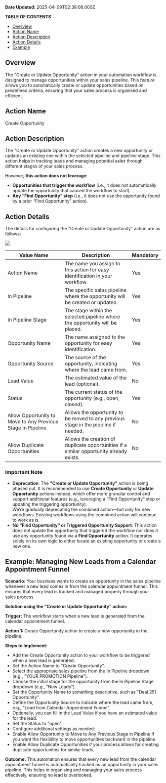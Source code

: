 **Date Updated:** 2025-04-09T02:38:06.000Z

**TABLE OF CONTENTS**

  
* [Overview](#Overview)
* [Action Name](#Action-Name)
* [Action Description](#Action-Description)
* [Action Details](#Action-Details)
* [Example](#Example)

##   

## Overview

The "Create or Update Opportunity" action in your automation workflow is designed to manage opportunities within your sales pipeline. This feature allows you to automatically create or update opportunities based on predefined criteria, ensuring that your sales process is organised and efficient.

  
## Action Name

Create Opportunity

  
## Action Description

The "Create or Update Opportunity" action creates a new opportunity or updates an existing one within the selected pipeline and pipeline stage. This action helps in tracking leads and managing potential sales through different stages of your sales process.

However, **this action does not leverage**:

* **Opportunities that trigger the workflow** (i.e., it does not automatically update the opportunity that caused the workflow to start).
* **Any “Find Opportunity” step** (i.e., it does not use the opportunity found by a prior “Find Opportunity” action).

  
## Action Details

The details for configuring the "Create or Update Opportunity" action are as follows:

  
![](https://s3.amazonaws.com/cdn.freshdesk.com/data/helpdesk/attachments/production/155038428191/original/FL0knisuSnMYjK8PkXZ3pLdWt054jH15jQ.png?1734370334)
  
  
| Value Name                                                  | Description                                                                             | Mandatory |
| ----------------------------------------------------------- | --------------------------------------------------------------------------------------- | --------- |
| Action Name                                                 | The name you assign to this action for easy identification in your workflow.            | Yes       |
| In Pipeline                                                 | The specific sales pipeline where the opportunity will be created or updated.           | Yes       |
| In Pipeline Stage                                           | The stage within the selected pipeline where the opportunity will be placed.            | Yes       |
| Opportunity Name                                            | The name assigned to the opportunity for easy identification.                           | Yes       |
| Opportunity Source                                          | The source of the opportunity, indicating where the lead came from.                     | Yes       |
| Lead Value                                                  | The estimated value of the lead (optional).                                             | No        |
| Status                                                      | The current status of the opportunity (e.g., open, closed).                             | Yes       |
| Allow Opportunity to Move to Any Previous Stage in Pipeline | Allows the opportunity to be moved to any previous stage in the pipeline if needed.     | No        |
| Allow Duplicate Opportunities                               | Allows the creation of duplicate opportunities if a similar opportunity already exists. | No        |

  
### Important Note

* **Deprecation**: The **"Create or Update Opportunity"** action is being phased out. It is recommended to use **Create Opportunity** or **Update Opportunity** actions instead, which offer more granular control and support additional features (e.g., leveraging a “Find Opportunity” step or updating the triggering opportunity).  
We’re gradually deprecating the combined action—but only for new workflows. Existing workflows using the combined action will continue to work as is.
* **No “Find Opportunity” or Triggered Opportunity Support**: This action does not update the opportunity that triggered the workflow nor does it use any opportunity found via a **Find Opportunity** action. It operates solely on its own logic to either locate an existing opportunity or create a new one.

## Example: Managing New Leads from a Calendar Appointment Funnel

  
**Scenario:** Your business wants to create an opportunity in the sales pipeline whenever a new lead comes in from the calendar appointment funnel. This ensures that every lead is tracked and managed properly through your sales process.

  
**Solution using the "Create or Update Opportunity" action:**

  
**Trigger:** The workflow starts when a new lead is generated from the calendar appointment funnel.

**Action 1:** Create Opportunity action to create a new opportunity in the pipeline.

  
**Steps to Implement:**

* Add the Create Opportunity action to your workflow to be triggered when a new lead is generated.
* Set the Action Name to "Create Opportunity".
* Select the appropriate sales pipeline from the In Pipeline dropdown (e.g., "YOUR PROMOTION Pipeline").
* Choose the initial stage for the opportunity from the In Pipeline Stage dropdown (e.g., "New Leads").
* Set the Opportunity Name to something descriptive, such as "Deal 251 Opportunity".
* Define the Opportunity Source to indicate where the lead came from, e.g., "Lead from Calendar Appointment Funnel".
* Optionally, you can fill in the Lead Value if you have an estimated value for the lead.
* Set the Status to "open".
* Configure additional settings as needed:
* Enable Allow Opportunity to Move to Any Previous Stage in Pipeline if you want the flexibility to move opportunities backward in the pipeline.
* Enable Allow Duplicate Opportunities if your process allows for creating duplicate opportunities for similar leads.

  
**Outcome:** This automation ensures that every new lead from the calendar appointment funnel is automatically tracked as an opportunity in your sales pipeline. This helps in organising and managing your sales process effectively, ensuring no lead is overlooked.

  